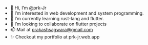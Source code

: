 - 👋 Hi, I’m @prk-Jr
- 👀 I’m interested in web development and system programming.
- 🌱 I’m currently learning rust-lang and flutter.
- 💞️ I’m looking to collaborate on flutter projects
- 📫 Mail at prakashsagwara@gmail.com
- ✨ Checkout my portfolio at prk-jr.web.app

<!---
prk-Jr/prk-Jr is a ✨ special ✨ repository because its `README.md` (this file) appears on your GitHub profile.
You can click the Preview link to take a look at your changes.
--->
